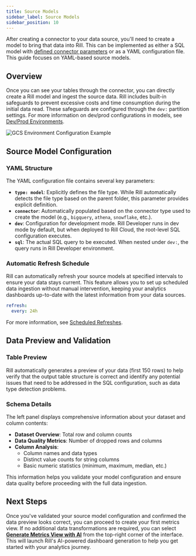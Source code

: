 ```yaml
---
title: Source Models
sidebar_label: Source Models
sidebar_position: 10
---
```


After creating a connector to your data source, you'll need to create a model to bring that data into Rill. This can be implemented as either a SQL model with [defined connector parameters](/build/models/sql-models#setting-the-connector--olap-engine) or as a YAML configuration file. This guide focuses on YAML-based source models.

## Overview

Once you can see your tables through the connector, you can directly create a Rill model and ingest the source data. Rill includes built-in safeguards to prevent excessive costs and time consumption during the initial data read. These safeguards are configured through the `dev:` partition settings. For more information on dev/prod configurations in models, see [Dev/Prod Environments](/build/models/templating).

<img src="/img/deploy/templating/gcs-env-example.png" class="rounded-gif" alt="GCS Environment Configuration Example" />
<br />

## Source Model Configuration

### YAML Structure

The YAML configuration file contains several key parameters:

- **`type: model`**: Explicitly defines the file type. While Rill automatically detects the file type based on the parent folder, this parameter provides explicit definition.
- **`connector`**: Automatically populated based on the connector type used to create the model (e.g., `bigquery`, `athena`, `snowflake`, etc.).
- **`dev`**: Configuration for development mode. Rill Developer runs in dev mode by default, but when deployed to Rill Cloud, the root-level SQL configuration executes.
- **`sql`**: The actual SQL query to be executed. When nested under `dev:`, the query runs in Rill Developer environment.

### Automatic Refresh Schedule

Rill can automatically refresh your source models at specified intervals to ensure your data stays current. This feature allows you to set up scheduled data ingestion without manual intervention, keeping your analytics dashboards up-to-date with the latest information from your data sources.


```yaml
refresh:
  every: 24h
```

For more information, see [Scheduled Refreshes](/build/models/data-refresh).

## Data Preview and Validation

### Table Preview

Rill automatically generates a preview of your data (first 150 rows) to help verify that the output table structure is correct and identify any potential issues that need to be addressed in the SQL configuration, such as data type detection problems.

### Schema Details

The left panel displays comprehensive information about your dataset and column contents:

- **Dataset Overview**: Total row and column counts
- **Data Quality Metrics**: Number of dropped rows and columns
- **Column Analysis**: 
  - Column names and data types
  - Distinct value counts for string columns
  - Basic numeric statistics (minimum, maximum, median, etc.)

This information helps you validate your model configuration and ensure data quality before proceeding with the full data ingestion.


## Next Steps

Once you've validated your source model configuration and confirmed the data preview looks correct, you can proceed to create your first metrics view. If no additional data transformations are required, you can select [**Generate Metrics View with AI**](/build/metrics-view) from the top-right corner of the interface. This will launch Rill's AI-powered dashboard generation to help you get started with your analytics journey.